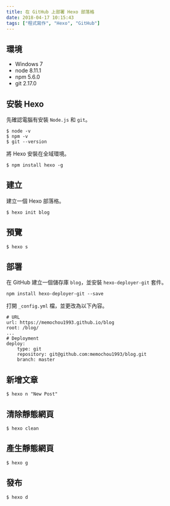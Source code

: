 ```yaml
---
title: 在 GitHub 上部署 Hexo 部落格
date: 2018-04-17 10:15:43
tags: ["程式寫作", "Hexo", "GitHub"]
---
```


## 環境
- Windows 7
- node 8.11.1
- npm 5.6.0
- git 2.17.0

## 安裝 Hexo
先確認電腦有安裝 `Node.js` 和 `git`。
```
$ node -v
$ npm -v
$ git --version
```
將 Hexo 安裝在全域環境。
```
$ npm install hexo -g
```
## 建立
建立一個 Hexo 部落格。
```
$ hexo init blog
```

## 預覽
```
$ hexo s
```

## 部署
在 GitHub 建立一個儲存庫 `blog`，並安裝 `hexo-deployer-git` 套件。
```
npm install hexo-deployer-git --save
```
打開 `_config.yml` 檔，並更改為以下內容。
```
# URL
url: https://memochou1993.github.io/blog
root: /blog/
...
# Deployment
deploy:
    type: git
    repository: git@github.com:memochou1993/blog.git
    branch: master
```

## 新增文章
```
$ hexo n "New Post"
```

## 清除靜態網頁
```
$ hexo clean
```

## 產生靜態網頁
```
$ hexo g
```

## 發布
```
$ hexo d
```